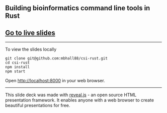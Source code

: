 ## Building bioinformatics command line tools in Rust

## [Go to live slides][slides]

---

To view the slides locally

```
git clone git@github.com:mbhall88/csi-rust.git
cd csi-rust
npm install
npm start
```

Open <http://localhost:8000> in your web browser.

---

This slide deck was made with [reveal.js] - an open source HTML presentation framework. It enables anyone with a web browser to create beautiful presentations for free.

[reveal.js]: https://revealjs.com/
[slides]: https://mbh.sh/csi-rust/
